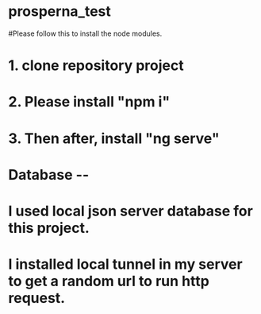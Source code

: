# prosperna_test
#Please follow this to install the node modules.
# 1. clone repository project
# 2. Please install "npm i"
# 3. Then after, install "ng serve"
# Database --
# I used local json server database for this project.
# I installed local tunnel in my server to get a random url to run http request.
